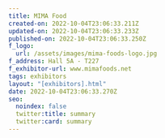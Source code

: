 ```yaml
---
title: MIMA Food
created-on: 2022-10-04T23:06:33.211Z
updated-on: 2022-10-04T23:06:33.233Z
published-on: 2022-10-04T23:06:33.250Z
f_logo:
  url: /assets/images/mima-foods-logo.jpg
f_address: Hall 5A - T227
f_exhibitor-url: www.mimafoods.net
tags: exhibitors
layout: "[exhibitors].html"
date: 2022-10-04T23:06:33.270Z
seo:
  noindex: false
  twitter:title: summary
  twitter:card: summary
---
```

